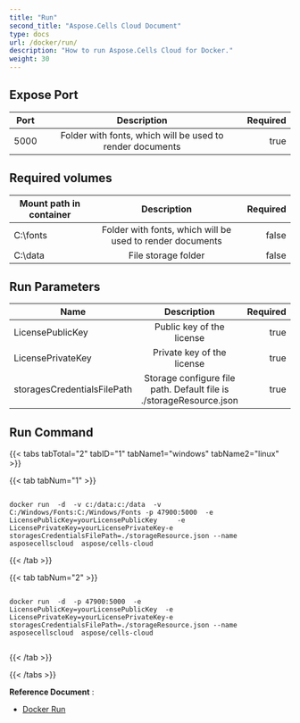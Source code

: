```yaml
---
title: "Run"
second_title: "Aspose.Cells Cloud Document"
type: docs
url: /docker/run/
description: "How to run Aspose.Cells Cloud for Docker."
weight: 30
---
```


## Expose Port 

Port	| Description | Required
---|:--:|---:
5000 | 	Folder with fonts, which will be used to render documents | true


## Required volumes ##
Mount path in container	| Description | Required
---|:--:|---:
C:\fonts | 	Folder with fonts, which will be used to render documents | false
C:\data |	File storage folder | false

## Run Parameters ##

Name |	Description | Required
---|:--:|---:
LicensePublicKey | Public key of the license   | true
LicensePrivateKey	| Private key of the license  | true
storagesCredentialsFilePath | Storage configure file path. Default file is ./storageResource.json  | true

## Run Command ##

{{< tabs tabTotal="2" tabID="1" tabName1="windows" tabName2="linux" >}}

{{< tab tabNum="1" >}}

```windows

docker run  -d  -v c:/data:c:/data  -v C:/Windows/Fonts:C:/Windows/Fonts -p 47900:5000  -e LicensePublicKey=yourLicensePublicKey	 -e LicensePrivateKey=yourLicensePrivateKey-e storagesCredentialsFilePath=./storageResource.json --name asposecellscloud  aspose/cells-cloud

```

{{< /tab >}}

{{< tab tabNum="2" >}}

```linux

docker run  -d  -p 47900:5000  -e LicensePublicKey=yourLicensePublicKey	 -e LicensePrivateKey=yourLicensePrivateKey-e storagesCredentialsFilePath=./storageResource.json --name asposecellscloud  aspose/cells-cloud


```

{{< /tab >}}

{{< /tabs >}}


**Reference Document** : 
  - [Docker Run]( https://docs.docker.com/engine/reference/commandline/run/)